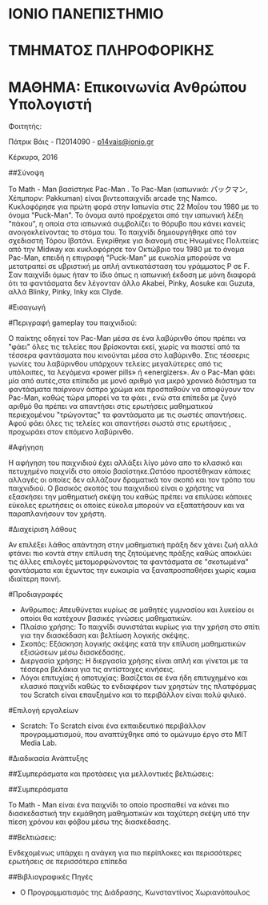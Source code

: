 # ΙΟΝΙΟ ΠΑΝΕΠΙΣΤΗΜΙΟ
# ΤΜΗΜΑΤΟΣ ΠΛΗΡΟΦΟΡΙΚΗΣ 
# ΜΑΘΗΜΑ: Επικοινωνία Ανθρώπου Υπολογιστή

Φοιτητής:

Πάτρικ Βάις - Π2014090 - p14vais@ionio.gr

Κέρκυρα, 2016

##Σύνοψη

Το Math - Man βασίστηκε Pac-Man . Το Pac-Man (ιαπωνικά: パックマン, Χέπμπορν: Pakkuman) είναι βιντεοπαιχνίδι arcade της Namco. Κυκλοφόρησε για πρώτη φορά στην Ιαπωνία 
στις 22 Μαΐου του 1980 με το όνομα "Puck-Man". Το όνομα αυτό προέρχεται από την ιαπωνική λέξη "πάκου", η οποία στα ιαπωνικά συμβολίζει
το θόρυβο που κάνει κανείς ανοιγοκλείνοντας το στόμα του. Το παιχνίδι δημιουργήθηκε από τον σχεδιαστή Τόρου Ιβατάνι. Εγκρίθηκε για 
διανομή στις Ηνωμένες Πολιτείες από την Midway και κυκλοφόρησε τον Οκτώβριο του 1980 με το όνομα Pac-Man, επειδή η επιγραφή "Puck-Man"
με ευκολία μπορούσε να μετατραπεί σε υβριστική με απλή αντικατάσταση του γράμματος P σε F. Σαν παιχνίδι όμως ήταν το ίδιο όπως η ιαπωνική
έκδοση με μόνη διαφορά ότι τα φαντάσματα δεν λέγονταν άλλο Akabei, Pinky, Aosuke και Guzuta, αλλά Blinky, Pinky, Inky και Clyde.

#Εισαγωγή 


#Περιγραφή gameplay του παιχνιδιού:

Ο παίκτης οδηγεί τον Pac-Man μέσα σε ένα λαβύρινθο όπου πρέπει να "φάει" όλες τις τελείες που βρίσκονται εκεί, χωρίς να πιαστεί από τα
τέσσερα φαντάσματα που κινούνται μέσα στο λαβύρινθο. Στις τέσσερις γωνίες του λαβύρινθου υπάρχουν τελείες μεγαλύτερες από τις υπόλοιπες,
τα λεγόμενα «power pills» ή «energizers». Αν ο Pac-Man φάει μία από αυτές,στα επίπεδα με μονό αριθμό για μικρό χρονικό διάστημα τα 
φαντάσματα παίρνουν άσπρο χρώμα και προσπαθούν να αποφύγουν τον Pac-Man, καθώς τώρα μπορεί να τα φάει , ενώ στα επίπεδα με ζυγό αριθμό
θα πρέπει να απαντήσει στις ερωτήσεις μαθηματικού περιεχομένου "τρώγοντας" τα φαντάσματα με τις σωστές απαντήσεις. Αφού φάει όλες τις 
τελείες και απαντήσει σωστά στις ερωτήσεις , προχωράει στον επόμενο λαβύρινθο.

#Αφήγηση 

Η αφήγηση του παιχνιδιού έχει αλλάξει λίγο μόνο απο το κλασικό και πετυχημένο παιχνίδι στο οποίο βασίστηκε.Ωστόσο προστέθηκαν κάποιες
αλλαγές οι οποίες δεν αλλάζουν δραματικά τον σκοπό και τον τρόπο του παιχνιδιού. Ο βασικός σκοπός του παιχνιδιού είναι ο χρήστης να 
εξασκήσει την μαθηματική σκέψη του καθώς πρέπει να επιλύσει κάποιες εύκολες ερωτήσεις οι οποίες εύκολα μπορούν να εξαπατήσουν και να
παραπλανήσουν τον χρήστη.

#Διαχείριση λάθους

Αν επιλέξει λάθος απάντηση στην μαθηματική πράξη δεν χάνει ζωή αλλά φτάνει πιο κοντά στην επίλυση της ζητούμενης πράξης καθώς αποκλύει
τις άλλες επιλογές μεταμορφώνοντας τα φαντάσματα σε "σκοτωμένα" φαντάσματα και έχωντας την ευκαιρία να ξαναπροσπαθήσει χωρίς καμια 
ιδιαίτερη ποινή.

#Προδιαγραφές

* Ανθρωπος: Απευθύνεται κυρίως σε μαθητές γυμνασίου και λυκείου οι οποίοι θα κατέχουν βασικές γνώσεις μαθηματικών.
* Πλαίσιο χρήσης: Το παιχνίδι συνιστάται κυρίως για την χρήση στο σπίτι για την διασκέδαση και βελτίωση λογικής σκέψης.
* Σκοπός: Εξάσκηση λογικής σκέψης κατά την επίλυση μαθηματικών εξισώσεων μέσω διασκέδασης.
* Διεργασία χρήσης: Η διεργασία χρήσης είναι απλή και γίνεται με τα τέσσερα βελάκια για τις αντίστοιχες κινήσεις.
* Λόγοι επιτυχίας ή αποτυχίας: Βασίζεται σε ένα ήδη επιτυχημένο και κλασικό παιχνίδι καθώς το ενδιαφέρον των χρηστών της πλατφόρμας του Scratch είναι επαυξημένο και το περιβάλλον είναι πολύ φιλικό.

#Επιλογή εργαλείων

* Scratch: Tο Scratch είναι ένα εκπαιδευτικό περιβάλλον προγραμματισμού, που αναπτύχθηκε από το ομώνυμο έργο στο MIT Media Lab.

#Διαδικασία Ανάπτυξης



##Συμπεράσματα και προτάσεις για μελλοντικές βελτιώσεις:

##Συμπεράσματα

Το Math - Man είναι ένα παιχνίδι το οποίο προσπαθεί να κάνει πιο διασκεδαστική την εκμάθηση μαθηματικών και ταχύτερη σκέψη υπό την πίεση χρόνου και φόβου μέσω της διασκέδασης.

##Βελτιώσεις:

Ενδεχομένως υπάρχει η ανάγκη για πιο περίπλοκες και περισσότερες ερωτήσεις σε περισσότερα επίπεδα

##Βιβλιογραφικές Πηγές

* Ο Προγραμματισμός της Διάδρασης, Κωνσταντίνος Χωριανόπουλος
 
